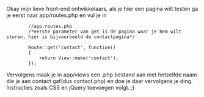Okay mijn lieve front-end ontwikkelaars, als je hier een pagina wilt testen ga je eerst naar app/routes.php en vul je in


			//app.routes.php
			/*eerste parameter van get is de pagina waar je hem wilt 				sturen, hier is bijvoorbeeld de contactpagina*/
			
			Route::get('contact', function()
			{
				return View::make('contact');
			});

Vervolgens maak je in app/views een .php bestand aan met hetzelfde naam die je aan contact gaf(dus contact.php) en doe je daar vervolgens je ding. Instructies zoals CSS en jQuery toevoegen volgt. ;)
